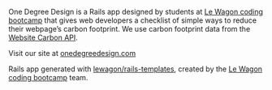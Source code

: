 One Degree Design is a Rails app designed by students at [Le Wagon coding bootcamp](https://www.lewagon.com) that gives web developers a checklist of simple ways to reduce their webpage’s carbon footprint. We use carbon footprint data from the [Website Carbon API](https://api.websitecarbon.com).

Visit our site at [onedegreedesign.com](https://www.onedegreedesign.com)

Rails app generated with [lewagon/rails-templates](https://github.com/lewagon/rails-templates), created by the [Le Wagon coding bootcamp](https://www.lewagon.com) team.
